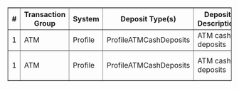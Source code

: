 <table border="1" cellspacing="0" cellpadding="6">
  <thead>
    <tr>
      <th>#</th>
      <th>Transaction Group</th>
      <th>System</th>
      <th>Deposit Type(s)</th>
      <th>Deposit Description</th>
      <th>Withdrawal Type(s)</th>
      <th>Withdrawal Description</th>
    </tr>
  </thead>
  <tbody>
    <tr>
      <td>1</td>
      <td>ATM</td>
      <td>Profile</td>
      <td>ProfileATMCashDeposits</td>
      <td>ATM cash deposits</td>
      <td>ProfileATMCashWithdrawals</td>
      <td>ATM cash withdrawals</td>
    </tr>
    <tr>
      <td>1</td>
      <td>ATM</td>
      <td>Profile</td>
      <td>ProfileATMCashDeposits</td>
      <td>ATM cash deposits</td>
      <td>ProfileForeignATMCashWithdrawals</td>
      <td>Foreign ATM withdrawals</td>
    </tr>
  </tbody>
</table>
